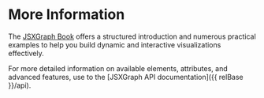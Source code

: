 # More Information

The [JSXGraph Book](https://ipesek.github.io/jsxgraphbook/) offers a structured introduction and numerous practical examples to help you build dynamic and interactive visualizations effectively.

For more detailed information on available elements, attributes, and advanced features, use to the [JSXGraph API documentation]({{ relBase }}/api). 


